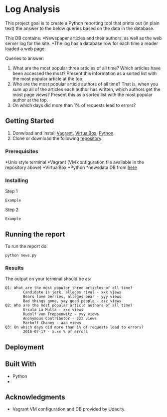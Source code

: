 # Log Analysis

This project goal is to create a Python reporting tool that prints out (in plain text) the answer to the below queries based on the data in the database. 

This DB contains:
*Newspaper articles and their authors, as well as the web server log for the site. 
*The log has a database row for each time a reader loaded a web page.

Queries to answer:
1. What are the most popular three articles of all time? Which articles have been accessed the most? Present this information as a sorted list with the most popular article at the top.
2. Who are the most popular article authors of all time? That is, when you sum up all of the articles each author has written, which authors get the most page views? Present this as a sorted list with the most popular author at the top.
3. On which days did more than 1% of requests lead to errors?


## Getting Started

1. Donwload and install [Vagrant](https://www.vagrantup.com/downloads.html), [VirtualBox](https://www.virtualbox.org/wiki/Downloads), [Python](https://www.python.org/downloads/).
2. Clone or download the following [repository](https://github.com/udacity/fullstack-nanodegree-vm).

### Prerequisites

*Unix style terminal
*Vagrant (VM configuration file available in the repository above)
*VirtualBox
*Python
*newsdata DB from [here](https://d17h27t6h515a5.cloudfront.net/topher/2016/August/57b5f748_newsdata/newsdata.zip)

### Installing

Step 1


```
Example
```

Step 2

```
Example
```


## Running the report

To run the report do:

```
python news.py
```

### Results

The output on your terminal should be as:

```
Q1: What are the most popular three articles of all time?
        Candidate is jerk, alleges rival - xxx views
        Bears love berries, alleges bear - yyy views
        Bad things gone, say good people - zzz views
Q2: Who are the most popular article authors of all time?
        Ursula La Multa - xxx views
        Rudolf von Treppenwitz - yyy views
        Anonymous Contributor - zzz views
        Markoff Chaney - aaa views
Q3: On which days did more than 1% of requests lead to errors?
        2016-07-17 - x.xx % of errors
```

## Deployment


## Built With

* Python
* 

## Acknowledgments

* Vagrant VM configuration and DB provided by Udacity.
